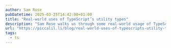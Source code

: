 ```yaml
---
author: Sam Rose
pubDatetime: 2025-03-25T14:42:00+01:00
title: "Real-world uses of TypeScript’s utility types"
description: "Sam Rose walks us through some real-world usage of TypeScript’s utility types in their day job’s open source codebase to help those new to the language get to grips with this key capability."
url: "https://piccalil.li/blog/real-world-uses-of-typescripts-utility-types"
tags:
  - ts
---
```

